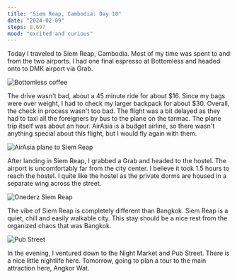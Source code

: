 ```yaml
---
title: "Siem Reap, Cambodia: Day 10"
date: "2024-02-09"
steps: 8,697
mood: "excited and curious"
---
```


Today I traveled to Siem Reap, Cambodia. Most of my time was spent to and from the two airports. I had one final espresso at Bottomless and headed onto to DMK airport via Grab.

![Bottomless coffee](/images/bottomless-final.jpeg)

The drive wasn't bad, about a 45 minute ride for about $16. Since my bags were over weight, I had to check my larger backpack for about $30. Overall, the check in process wasn't too bad. The flight was a bit delayed as they had to taxi all the foreigners by bus to the plane on the tarmac. The plane trip itself was about an hour. AirAsia is a budget airline, so there wasn't anything special about this flight, but I would fly again with them.

![AirAsia plane to Siem Reap](/images/airasia.jpeg)

After landing in Siem Reap, I grabbed a Grab and headed to the hostel. The airport is uncomfortably far from the city center. I believe it took 1.5 hours to reach the hostel. I quite like the hostel as the private dorms are housed in a separate wing across the street.

![Onederz Siem Reap](/images/onederz-siem-reap.jpeg)

The vibe of Siem Reap is completely different than Bangkok. Siem Reap is a quiet, chill and easily walkable city. This stay should be a nice rest from the organized chaos that was Bangkok.

![Pub Street](/images/pubstreet.jpeg)

In the evening, I ventured down to the Night Market and Pub Street. There is a nice little nightlife here. Tomorrow, going to plan a tour to the main attraction here, Angkor Wat.

